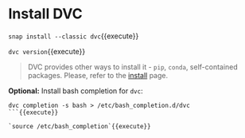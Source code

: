 # Install DVC

`snap install --classic dvc`{{execute}}

`dvc version`{{execute}}

> DVC provides other ways to install it - `pip`, `conda`, self-contained
> packages. Please, refer to the [install](https://dvc.org/doc/install) page.

**Optional:** Install bash completion for `dvc`:

```
dvc completion -s bash > /etc/bash_completion.d/dvc
```{{execute}}

`source /etc/bash_completion`{{execute}}
